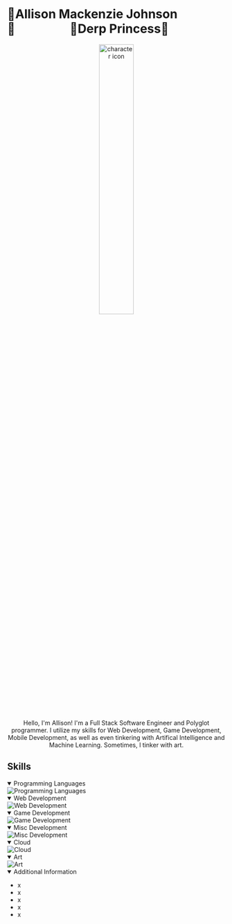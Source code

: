 # 🎀Allison Mackenzie Johnson🎀&nbsp;&nbsp;&nbsp;&nbsp;&nbsp;&nbsp;&nbsp;&nbsp;&nbsp;&nbsp;&nbsp;&nbsp;&nbsp;&nbsp;&nbsp;&nbsp;&nbsp;&nbsp;&nbsp;🎀Derp Princess🎀

<div align="center">
  <img alt="character icon" src="https://github.com/DerpPrincess/derpprincess/assets/36901824/1e1994b4-ec82-45fb-9ad4-09638d783cdd" width="40%"/>
</div>

<div align="center">
Hello, I'm Allison! I'm a Full Stack Software Engineer and Polyglot programmer. I utilize my skills for Web Development, Game Development, Mobile Development, as well as even tinkering with Artifical Intelligence and Machine Learning. Sometimes, I tinker with art.
</div>

## Skills
<details open>
  <summary>Programming Languages</summary>
  <img alt="Programming Languages" src="https://skillicons.dev/icons?i=js,ts,java,python,c,cpp,cs,go,lua,)" />
</details>

<details open>
  <summary>Web Development</summary>
  <img alt="Web Development" src="https://skillicons.dev/icons?i=react,vue,html,css,maven,mongodb,mysql,postgres,postman)" />
</details>

<details open>
  <summary>Game Development</summary>
  <img alt="Game Development" src="https://skillicons.dev/icons?i=ae,)" />
</details>

<details open>
  <summary>Misc Development</summary>
  <img alt="Misc Development" src="https://skillicons.dev/icons?i=bots,discord,figma,firebase,git,github,gitlab,eclipse,idea,vs,vsc,jenkins,jest,netlify,nextjs,nodejs,powershell,)" />
</details>

<details open>
  <summary>Cloud</summary>
  <img alt="Cloud" src="https://skillicons.dev/icons?i=aws,azure)" />
</details>

<details open>
  <summary>Art</summary>
  <img alt="Art" src="https://skillicons.dev/icons?i=ae,blender,ps,)" />
</details>




<details open>
  <summary>Additional Information</summary>
  <ul>
    <li>x</li>
    <li>x</li>
    <li>x</li>
    <li>x</li>
    <li>x</li>
  </ul>
</details>
